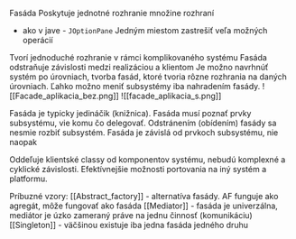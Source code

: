 Fasáda
Poskytuje jednotné rozhranie množine rozhraní

 - ako v jave - `JOptionPane`
Jedným miestom zastrešiť veľa možných operácií

Tvorí jednoduché rozhranie v rámci komplikovaného systému
Fasáda odstraňuje závislosti medzi realizáciou a klientom
Je možno navrhnúť systém po úrovniach, tvorba fasád, ktoré tvoria rôzne rozhrania na daných úrovniach. Ľahko možno meniť subsystémy iba nahradením fasády.
![[Facade_aplikacia_bez.png]]
![[facade_aplikacia_s.png]]

Fasáda je typicky jedináčik (knižnica).
Fasáda musí poznať prvky subsystému, vie komu čo delegovať.
Odstránením (obídením) fasády sa nesmie rozbiť subsystém.
Fasáda je závislá od prvkoch subsystému, nie naopak

Oddeľuje klientské classy od komponentov systému, nebudú komplexné a cyklické závislosti.
Efektívnejšie možnosti portovania na iný systém a platformu.

Príbuzné vzory:
[[Abstract_factory]] - alternatíva fasády. AF funguje ako agregát, môže fungovať ako fasáda
[[Mediator]] - fasáda je univerzálna, mediátor je úzko zameraný práve na jednu činnosť (komunikáciu)
[[Singleton]] - väčšinou existuje iba jedna fasáda jedného druhu